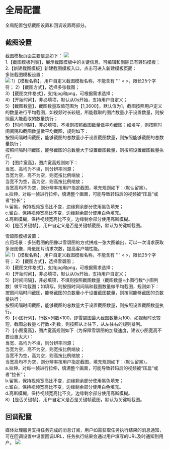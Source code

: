 # 全局配置
全局配置包括截图设置和回调设置两部分。

## 截图设置
截图模板页面主要信息如下：
![](https://github.com/jdcloudcom/cn/blob/cn-Video-Quality-Detection/image/video-quality-detection/%E8%B4%A8%E6%A3%805.png)    
1.【截图模板列表】，展示截图模板中的关键信息，可编辑和删除已有转码模板；     
2.【新建截图模板】新建截图模板入口，点击可进入新建模板页面：   
多张截图模板设置：        
![](https://github.com/jdcloudcom/cn/blob/cn-Video-Quality-Detection/image/video-quality-detection/%E8%B4%A8%E6%A3%806.png)
1）【模板名称】，用户自定义截图模板名称，不能含有 " ' < >，限长25个字符；
2）【截图方式】，选择多张截图；   
3）【截图文件格式】，支持jpg和png，可根据需求选择；     
4）【开始时间】，非必填项，默认从0s开始，支持用户自定义；    
5）【截图数量】，截图数量取值范围为【1,3600】，默认值为1，截图按照用户定义的数量进行平均截图，如视频时长较短，所能截取的图片数量小于设置数量，则按照最大能截取的数量执行；    
6）【时间间隔】，非必填项，不填则按照截图数量做平均截图；如填写，则按照时间间隔和截图数量做平均截图，规则如下：    
    按照间隔时间截图，能够截图的总数量小于设置截图数量，则按照能够截图的总数量执行；     
    按照间隔时间截图，能够截图的总数量大于设置截图数量，则按照设置截图数量执行。       
7）【图片宽高】，图片宽高规则如下：    
   当宽、高均为不填，则分辨率同源；    
   当宽为空，高不为空，则宽按比例缩放；    
   当宽不为空，高为空，则高按比例缩放；    
   当宽高均不为空，则分辨率按用户指定截图，填充规则如下：(默认留黑）。    
   a.拉伸，对每一帧进行拉伸，填满整个画面，可能导致转码后的视频被“压扁“或者“拉长“；    
   b.留黑，保持视频宽高比不变，边缘剩余部分使用黑色填充；    
   c.留白，保持视频宽高比不变，边缘剩余部分使用白色填充。    
   d.高斯模糊，保持视频宽高比不变，边缘剩余部分使用高斯模糊。    
8）【是否关键帧】，用户自定义是否是关键帧截图，默认为关键帧截图。     

雪碧图模板设置：     
应用场景：多张截图的图像以雪碧图的方式拼成一张大图输出，可以一次请求获取多张图像，降低图片请求次数，提高客户端性能。        
![](https://github.com/jdcloudcom/cn/blob/cn-Video-Quality-Detection/image/video-quality-detection/%E8%B4%A8%E6%A3%806.png)
1）【模板名称】，用户自定义截图模板名称，不能含有 " ' < >，限长25个字符；
2）【截图方式】，选择雪碧图；   
3）【截图文件格式】，支持jpg和png，可根据需求选择；     
4）【开始时间】，非必填项，默认从0s开始，支持用户自定义；      
5）【时间间隔】，非必填项，不填则按照截图数量（截图数量=小图行数*小图列数）做平均截图；如填写，则按照时间间隔和截图数量做平均截图，规则如下：    
    按照间隔时间截图，能够截图的总数量小于设置截图数量，则按照能够截图的总数量执行；     
    按照间隔时间截图，能够截图的总数量大于设置截图数量，则按照设置截图数量执行。       
6）【小图行列】，行数×列数≤100，即雪碧图最大截图数量为100，如视频时长较短，截图总数量＜行数×列数，则按照从上往下，从左往右的规则排列。     
7）【小图宽高】，图片宽高规则如下（为保障雪碧图的加载速度，建议小图宽高不要设置太大）：    
   当宽、高均为不填，则分辨率同源；    
   当宽为空，高不为空，则宽按比例缩放；    
   当宽不为空，高为空，则高按比例缩放；    
   当宽高均不为空，则分辨率按用户指定截图，填充规则如下：(默认留黑）。    
   a.拉伸，对每一帧进行拉伸，填满整个画面，可能导致转码后的视频被“压扁“或者“拉长“；    
   b.留黑，保持视频宽高比不变，边缘剩余部分使用黑色填充；    
   c.留白，保持视频宽高比不变，边缘剩余部分使用白色填充。    
   d.高斯模糊，保持视频宽高比不变，边缘剩余部分使用高斯模糊。    
8）【是否关键帧】，用户自定义是否是关键帧截图，默认为关键帧截图。 

## 回调配置
媒体处理服务支持任务完成的消息订阅，用户如需获取任务执行结果的消息通知，可在回调设置中设置回调URL，任务执行结果会通过用户填写的URL及时通知到用户。
![](https://github.com/jdcloudcom/cn/blob/cn-Video-Quality-Detection/image/video-quality-detection/%E8%B4%A8%E6%A3%807.png)
